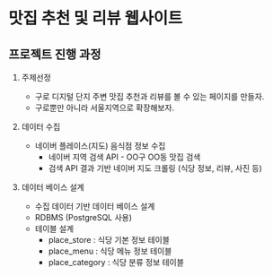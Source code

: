 # 맛집 추천 및 리뷰 웹사이트

## 프로젝트 진행 과정

1. 주제선정

    - 구로 디지털 단지 주변 맛집 추천과 리뷰를 볼 수 있는 페이지를 만들자.
    - 구로뿐만 아니라 서울지역으로 확장해보자.

2. 데이터 수집

    - 네이버 플레이스(지도) 음식점 정보 수집
        - 네이버 지역 검색 API - OO구 OO동 맛집 검색
        - 검색 API 결과 기반 네이버 지도 크롤링 (식당 정보, 리뷰, 사진 등)

3. 데이터 베이스 설계

    - 수집 데이터 기반 데이터 베이스 설계
    - RDBMS (PostgreSQL 사용)
    - 테이블 설계
        - place_store : 식당 기본 정보 테이블
        - place_menu : 식당 메뉴 정보 테이블
        - place_category : 식당 분류 정보 테이블

    

